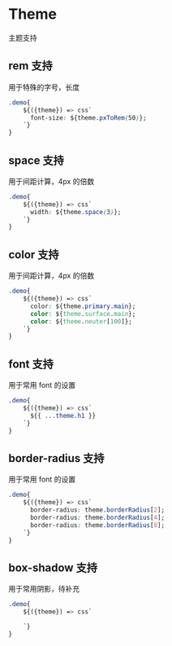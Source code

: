 # Theme

主题支持

## rem 支持

用于特殊的字号，长度

```css
.demo{
    ${({theme}) => css`
      font-size: ${theme.pxToRem(50)};
    `}
}
```

## space 支持

用于间距计算，4px 的倍数

```css
.demo{
    ${({theme}) => css`
      width: ${theme.space(3)};
    `}
}
```

## color 支持

用于间距计算，4px 的倍数

```css
.demo{
    ${({theme}) => css`
      color: ${theme.primary.main};
      color: ${theme.surface.main};
      color: ${theme.neuter[100]};
    `}
}
```

## font 支持

用于常用 font 的设置

```css
.demo{
    ${({theme}) => css`
      ${{ ...theme.h1 }}
    `}
}
```

## border-radius 支持

用于常用 font 的设置

```css
.demo{
    ${({theme}) => css`
      border-radius: theme.borderRadius[2];
      border-radius: theme.borderRadius[4];
      border-radius: theme.borderRadius[8];
    `}
}
```

## box-shadow 支持

用于常用阴影，待补充

```css
.demo{
    ${({theme}) => css`

    `}
}
```
